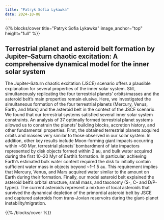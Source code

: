 ```yaml
---
title: "Patryk Sofia Lykawka"
date: 2024-10-08
---
```


{{% blocks/cover title="Patryk Sofia Lykawka" image_anchor="top" height="full" %}}

## Terrestrial planet and asteroid belt formation by Jupiter–Saturn chaotic excitation: A comprehensive dynamical model for the inner solar system

The Jupiter–Saturn chaotic excitation (JSCE) scenario offers a plausible explanation for several properties of the inner solar system. Still, simultaneously replicating the four terrestrial planets’ orbits/masses and the asteroid belt’s main properties remain elusive. Here, we investigated the simultaneous formation of the four terrestrial planets (Mercury, Venus, Earth, and Mars) and the asteroid belt in the context of the JSCE scenario. We found that our terrestrial systems satisfied several inner solar system constraints. An analysis of 37 optimally formed terrestrial planet systems allowed us to constrain the planets’ building blocks, accretion history, and other fundamental properties. First, the obtained terrestrial planets acquired orbits and masses very similar to those observed in our solar system. In addition, other key results include Moon-forming giant impacts occurring within ~60 Myr, terrestrial planets’ bombardment of late impactors represented by disk objects formed within 2 au, and bulk water acquired during the first 10–20 Myr of Earth’s formation. In particular, achieving Earth’s estimated bulk water content required the disk to initially contain sufficient water mass in objects beyond ~1–1.5 au. This requirement implies that Mercury, Venus, and Mars acquired water similar to the amount on Earth during their formation. Finally, our model asteroid belt explained the asteroid belt’s orbital structure, small mass, and taxonomy (S-, C- and D/P-types). The current asteroids represent a mixture of local asteroids that survived the dynamical depletion of the primordial asteroid belt by JSCE and captured asteroids from trans-Jovian reservoirs during the giant-planet instability/migration.

{{% /blocks/cover %}}
                    